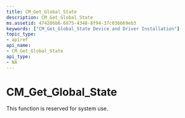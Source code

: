 ```yaml
---
title: CM_Get_Global_State
description: CM_Get_Global_State
ms.assetid: 474286b6-6875-4348-8f94-37c036669eb3
keywords: ["CM_Get_Global_State Device and Driver Installation"]
topic_type:
- apiref
api_name:
- CM_Get_Global_State
api_type:
- NA
---
```


# CM_Get_Global_State

This function is reserved for system use.


 

 





